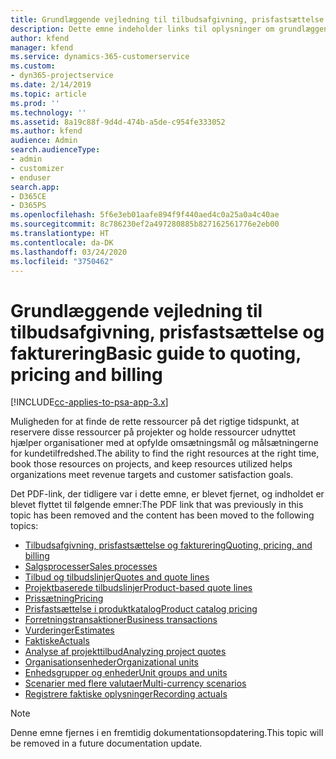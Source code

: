 ```yaml
---
title: Grundlæggende vejledning til tilbudsafgivning, prisfastsættelse og fakturering
description: Dette emne indeholder links til oplysninger om grundlæggende tilbudsafgivning, fakturering og prisfastsættelse i Project Service Automation.
author: kfend
manager: kfend
ms.service: dynamics-365-customerservice
ms.custom:
- dyn365-projectservice
ms.date: 2/14/2019
ms.topic: article
ms.prod: ''
ms.technology: ''
ms.assetid: 8a19c88f-9d4d-474b-a5de-c954fe333052
ms.author: kfend
audience: Admin
search.audienceType:
- admin
- customizer
- enduser
search.app:
- D365CE
- D365PS
ms.openlocfilehash: 5f6e3eb01aafe894f9f440aed4c0a25a0a4c40ae
ms.sourcegitcommit: 8c786230ef2a497280885b827162561776e2eb00
ms.translationtype: HT
ms.contentlocale: da-DK
ms.lasthandoff: 03/24/2020
ms.locfileid: "3750462"
---
```

# <a name="basic-guide-to-quoting-pricing-and-billing"></a><span data-ttu-id="f43b6-103">Grundlæggende vejledning til tilbudsafgivning, prisfastsættelse og fakturering</span><span class="sxs-lookup"><span data-stu-id="f43b6-103">Basic guide to quoting, pricing and billing</span></span>

[!INCLUDE[cc-applies-to-psa-app-3.x](../../includes/cc-applies-to-psa-app-3x.md)]

<span data-ttu-id="f43b6-104">Muligheden for at finde de rette ressourcer på det rigtige tidspunkt, at reservere disse ressourcer på projekter og holde ressourcer udnyttet hjælper organisationer med at opfylde omsætningsmål og målsætningerne for kundetilfredshed.</span><span class="sxs-lookup"><span data-stu-id="f43b6-104">The ability to find the right resources at the right time, book those resources on projects, and keep resources utilized helps organizations meet revenue targets and customer satisfaction goals.</span></span> 

<span data-ttu-id="f43b6-105">Det PDF-link, der tidligere var i dette emne, er blevet fjernet, og indholdet er blevet flyttet til følgende emner:</span><span class="sxs-lookup"><span data-stu-id="f43b6-105">The PDF link that was previously in this topic has been removed and the content has been moved to the following topics:</span></span>

- [<span data-ttu-id="f43b6-106">Tilbudsafgivning, prisfastsættelse og fakturering</span><span class="sxs-lookup"><span data-stu-id="f43b6-106">Quoting, pricing, and billing</span></span>](../quote-bill-price.md)
- [<span data-ttu-id="f43b6-107">Salgsprocesser</span><span class="sxs-lookup"><span data-stu-id="f43b6-107">Sales processes</span></span>](../basic-sales-process.md)
- [<span data-ttu-id="f43b6-108">Tilbud og tilbudslinjer</span><span class="sxs-lookup"><span data-stu-id="f43b6-108">Quotes and quote lines</span></span>](../basic-quote-lines.md)
- [<span data-ttu-id="f43b6-109">Projektbaserede tilbudslinjer</span><span class="sxs-lookup"><span data-stu-id="f43b6-109">Product-based quote lines</span></span>](../product-based-quote-lines.md)
- [<span data-ttu-id="f43b6-110">Prissætning</span><span class="sxs-lookup"><span data-stu-id="f43b6-110">Pricing</span></span>](../basic-pricing.md)
- [<span data-ttu-id="f43b6-111">Prisfastsættelse i produktkatalog</span><span class="sxs-lookup"><span data-stu-id="f43b6-111">Product catalog pricing</span></span>](../product-catalog-pricing.md)
- [<span data-ttu-id="f43b6-112">Forretningstransaktioner</span><span class="sxs-lookup"><span data-stu-id="f43b6-112">Business transactions</span></span>](../basic-business-transactions.md)
- [<span data-ttu-id="f43b6-113">Vurderinger</span><span class="sxs-lookup"><span data-stu-id="f43b6-113">Estimates</span></span>](../estimates.md)
- [<span data-ttu-id="f43b6-114">Faktiske</span><span class="sxs-lookup"><span data-stu-id="f43b6-114">Actuals</span></span>](../actuals.md)
- [<span data-ttu-id="f43b6-115">Analyse af projekttilbud</span><span class="sxs-lookup"><span data-stu-id="f43b6-115">Analyzing project quotes</span></span>](../basic-analyzing-quotes.md)
- [<span data-ttu-id="f43b6-116">Organisationsenheder</span><span class="sxs-lookup"><span data-stu-id="f43b6-116">Organizational units</span></span>](../advanced-organizational.md)
- [<span data-ttu-id="f43b6-117">Enhedsgrupper og enheder</span><span class="sxs-lookup"><span data-stu-id="f43b6-117">Unit groups and units</span></span>](../advanced-units.md)
- [<span data-ttu-id="f43b6-118">Scenarier med flere valutaer</span><span class="sxs-lookup"><span data-stu-id="f43b6-118">Multi-currency scenarios</span></span>](../advanced-currency.md)
- [<span data-ttu-id="f43b6-119">Registrere faktiske oplysninger</span><span class="sxs-lookup"><span data-stu-id="f43b6-119">Recording actuals</span></span>](../advanced-actuals.md)

> [!NOTE]
> <span data-ttu-id="f43b6-120">Denne emne fjernes i en fremtidig dokumentationsopdatering.</span><span class="sxs-lookup"><span data-stu-id="f43b6-120">This topic will be removed in a future documentation update.</span></span> 
